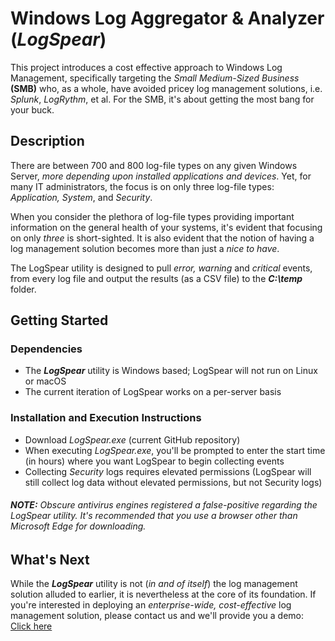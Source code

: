 # Windows Log Aggregator & Analyzer (_LogSpear_)

This project introduces a cost effective approach to Windows Log Management, specifically targeting the _Small Medium-Sized Business_ **(SMB)** who, as a whole, have avoided pricey log management solutions, i.e. _Splunk_, _LogRythm_, et al. For the SMB, it's about getting the most bang for your buck.

## Description

There are between 700 and 800 log-file types on any given Windows Server, _more depending upon installed applications and devices_. Yet, for many IT administrators, the focus is on only three log-file types: _Application, System_, and _Security_. 

When you consider the plethora of log-file types providing important information on the general health of your systems, it's evident that focusing on only _three_ is short-sighted. It is also evident that the notion of having a log management solution becomes more than just a _nice to have_.

The LogSpear utility is designed to pull _error, warning_ and _critical_ events, from every log file and output the results (as a CSV file) to the **_C:\temp_** folder.


## Getting Started

### Dependencies

+ The **_LogSpear_** utility is Windows based; LogSpear will not run on Linux or macOS
+ The current iteration of LogSpear works on a per-server basis

### Installation and Execution Instructions

+ Download _LogSpear.exe_ (current GitHub repository)
+ When executing _LogSpear.exe_, you'll be prompted to enter the start time (in hours) where you want LogSpear to begin collecting events
+ Collecting _Security_ logs requires elevated permissions (LogSpear will still collect log data without elevated permissions, but not Security logs)

###### **NOTE:** Obscure antivirus engines registered a false-positive regarding the LogSpear utility. It's recommended that you use a browser other than Microsoft Edge for downloading.

## What's Next

While the **_LogSpear_** utility is not (_in and of itself_) the log management solution alluded to earlier, it is nevertheless at the core of its foundation. If you're interested in deploying an _enterprise-wide, cost-effective_ log management solution, please contact us and we'll provide you a demo: [Click here](mailto:peter@variacom.com)
